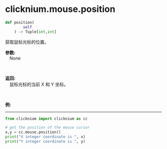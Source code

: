 

# clicknium.mouse.position

```python
def position(
        self
    ) -> Tuple[int,int]
```

获取鼠标光标的位置。

**参数:**  
    &emsp;None
    
<br/>

**返回:**  
    &emsp;鼠标光标的当前 X 和 Y 坐标。
    
<br/>

**例:**
***
```python
from clicknium import clicknium as cc

# get the position of the mouse cursor
x,y = cc.mouse.position()
print("X integer coordinate is ", x)
print("Y integer coordinate is ", y)
```